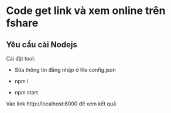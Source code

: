 # Code get link và xem online trên fshare

## Yêu cầu cài Nodejs

Cài đặt tool:

- Sửa thông tin đăng nhập ở file config.json

- npm i

- npm start

Vào link http://localhost:8000 để xem kết quả
